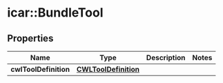 # icar::BundleTool


## Properties

Name | Type | Description | Notes
------------ | ------------- | ------------- | -------------
**cwlToolDefinition** | [**CWLToolDefinition**](CWLToolDefinition.md) |  | 


